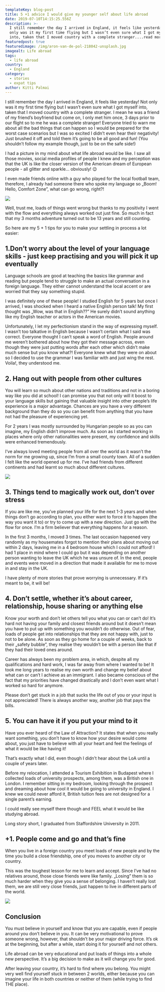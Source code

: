 ```yaml
---
templateKey: blog-post
title: 5 +1 advice I would give my younger self about life abroad
date: 2019-07-10T14:15:25.556Z
description: >-
  I still remember the day I arrived in England, it feels like yesterday! Not
  only was it my first time flying but I wasn’t even sure what I got myself
  into, taken that I moved country with a complete stranger....read more
featuredpost: true
featuredimage: /img/aron-van-de-pol-218042-unsplash.jpg
imagealt: Life abroad
tags:
  - life abroad
country:
  - England
category:
  - stories
  - expat tips
author: Kitti Palmai
---
```

I still remember the day I arrived in England, it feels like yesterday! Not only was it my first time flying but I wasn’t even sure what I got myself into, taken that I moved country with a complete stranger. I mean he was a friend of my friend’s boyfriend but come on, I only met him once, 3 days prior to our flight so to me he was a complete stranger! Everyone tried to warn me about all the bad things that can happen so I would be prepared for the worst case scenarios but I was so excited I didn’t even hear their negativity! Just brushed it off and told them it’s going to be all good and fun! (You shouldn’t follow my example though, just to be on the safe side!)

I had a picture in my mind about what life abroad would be like. I saw all those movies, social media profiles of people I knew and my perception was that the UK is like the closer version of the American dream of European people - all glitter and sparkle… obviously! 😉

I even made friends online with a guy who played for the local football team, therefore, I already had someone there who spoke my language so „Boom! Hello, Comfort Zone”, what can go wrong, right?! 

![](/img/stil-336189-unsplash.jpg)

Well, trust me, loads of things went wrong but thanks to my positivity I went with the flow and everything always worked out just fine. So much in fact that my 3 months adventure turned out to be 13 years and still counting.

So here are my 5 + 1 tips for you to make your settling in process a lot easier:

## 1.Don’t worry about the level of your language skills - just keep practising and you will pick it up eventually

Language schools are good at teaching the basics like grammar and reading but people tend to struggle to make an actual conversation in a foreign language. They either cannot understand the local accent or are worried that they say something stupid.

I was definitely one of these people! I studied English for 5 years but once I arrived, I was shocked when I heard a native English person talk! My first thought was „Wow, was that in English??” He surely didn’t sound anything like my English teacher or actors in the American movies.

Unfortunately, I let my perfectionism stand in the way of expressing myself. I wasn’t too talkative in English because I wasn’t certain what I said was correct. Everyone thought I can’t speak a word of English. People around me weren’t bothered about how they got their message across, even though they were just putting words after each other which didn’t make much sense but you know what?! Everyone knew what they were on about so I decided to use the grammar I was familiar with and just wing the rest. Voila!, they understood me.

## 2. Hang out with people from other cultures

You will learn so much about other nations and traditions and not in a boring way like you did at school! I can promise you that not only will it boost to your language skills but gaining that valuable insight into other people’s life experience is a major advantage. Chances are you have a very different background than they do so you can benefit from anything that you have not had the pleasure of experiencing yet.

For 2 years I was mostly surrounded by Hungarian people so as you can imagine, my English didn’t improve much. As soon as I started working in places where only other nationalities were present, my confidence and skills were enhanced tremendously. 

I’ve always loved meeting people from all over the world as it wasn’t the norm for me growing up, since I’m from a small county town. All of a sudden I felt like the world opened up for me.  I’ve had friends from different continents and had learnt so much about different cultures.

![](/img/frank-vex-1067100-unsplash.jpg)

## 3. Things tend to magically work out, don’t over stress

If you are like me, you’ve planned your life for the next 1-3 years and when things don’t go according to plan, you either want to force it to happen (the way you want it to) or try to come up with a new direction. Just go with the flow for once. I’m a firm believer that everything happens for a reason. 

In the first 3 months, I moved 3 times. The last occasion happened very randomly as my housemates forgot to mention their plans about moving out within 2 days, leaving me in a 4 bedroom house which I could not afford! I had 1 place in mind where I could go but it was depending on another person wanting to leave the UK which he was unsure of. In the end, people and events were moved in a direction that made it available for me to move in and stay in the UK.

I have plenty of more stories that prove worrying is unnecessary. If it’s meant to be, it will be!

## 4. Don’t settle, whether it’s about career, relationship, house sharing or anything else

Know your worth and don’t let others tell you what you can or can’t do! It’s hard not having your family and closest friends around but it doesn’t mean you have to put up with something you wouldn’t do otherwise. Out of fear, loads of people get into relationships that they are not happy with, just to not to be alone. As soon as they go home for a couple of weeks, back to their „safety bubble”, they realise they wouldn’t be with a person like that if they had their loved ones around. 

Career has always been my problem area, in which, despite all my qualifications and hard work, I was far away from where I wanted to be! It took me long years to realise my own worth and change my belief about what can or can’t I achieve as an immigrant. I also became conscious of the fact that my priorities have changed drastically and I don’t even want what I worked so hard for anymore. 

Please don’t get stuck in a job that sucks the life out of you or your input is not appreciated! There is always another way, another job that pays the bills.

## 5. You can have it if you put your mind to it

Have you ever heard of the Law of Attraction? It states that when you really want something, you don’t have to know how your desire would come about, you just have to believe with all your heart and feel the feelings of what it would be like having it! 

That’s exactly what I did, even though I didn’t hear about the LoA until a couple of years later.

Before my relocation, I attended a Tourism Exhibition in Budapest where I collected loads of university prospects, among them, was a British one in London. I remember sitting in my bedroom, looking through the prospect and dreaming about how cool it would be going to university in England. I knew we could never afford it, British tuition fees are not designed for a single parent’s earning. 

I could really see myself there though and FEEL what it would be like studying abroad. 

Long story short, I graduated from Staffordshire University in 2011. 

## +1. People come and go and that’s fine

When you live in a foreign country you meet loads of new people and by the time you build a close friendship, one of you moves to another city or country. 

This was the toughest lesson for me to learn and accept. Since I’ve had no relatives around, those close friends were like family. „Losing” them is so much harder when they give you a sense of belonging. I haven’t really lost them, we are still very close friends, just happen to live in different parts of the world.

![](/img/adam-wilson-1044540-unsplash.jpg)

## Conclusion

You must believe in yourself and know that you are capable, even if people around you don’t believe in you. It can be very motivational to prove someone wrong, however, that shouldn’t be your major driving force. It’s ok at the beginning, but after a while, start doing it for yourself and not others. 

Life abroad can be very educational and put loads of things into a whole new perspective. It’s a big decision to make as it will change you for good. 

After leaving your country, it’s hard to find where you belong. You might very well find yourself stuck in between 2 worlds, either because you can imagine your life in both countries or neither of them (while trying to find THE place).
